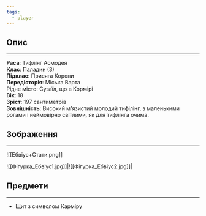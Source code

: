```yaml
---
tags:
  - player
---
```

## Опис
---
**Раса**: Тифлінг Асмодея  
**Клас**: Паладин (3)  
**Підклас**: Присяга Корони  
**Передісторія**: Міська Варта  
Рідне місто: Сузаїл, що в Кормірі  
**Вік**: 18  
**Зріст**: 197 сантиметрів  
**Зовнішність**: Високий м'язистий молодий тифілінг, з маленькими рогами і неймовірно світлими, як для тифлінга очима.

## Зображення
---
![[Ебвіус+Стати.png]]

![[Фігурка_Ебвіус1.jpg]]|![[Фігурка_Ебвіус2.jpg]]|

## Предмети
---
- Щит з символом Карміру  
